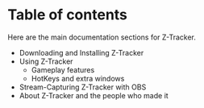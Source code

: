 # Table of contents

Here are the main documentation sections for Z-Tracker.

- Downloading and Installing Z-Tracker
- Using Z-Tracker
   - Gameplay features
   - HotKeys and extra windows
- Stream-Capturing Z-Tracker with OBS
- About Z-Tracker and the people who made it